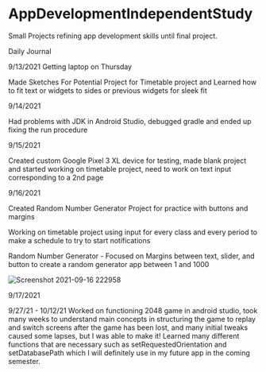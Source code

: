 # AppDevelopmentIndependentStudy
Small Projects refining app development skills until final project. 

Daily Journal 

9/13/2021
Getting laptop on Thursday

Made Sketches For Potential Project for Timetable project and Learned how to fit text or widgets to sides or previous widgets for sleek fit

9/14/2021

Had problems with JDK in Android Studio, debugged gradle and ended up fixing the run procedure

9/15/2021

Created custom Google Pixel 3 XL device for testing, made blank project and started working on timetable project, need to work on text input corresponding to a 2nd page

9/16/2021

Created Random Number Generator Project for practice with buttons and margins

Working on timetable project using input for every class and every period to make a schedule to try to start notifications

Random Number Generator - Focused on Margins between text, slider, and button to create a random generator app between 1 and 1000

![Screenshot 2021-09-16 222958](https://user-images.githubusercontent.com/90427147/133719829-17cc68dd-6f76-445e-b526-0981e3cb01d2.png)

9/17/2021

9/27/21 - 10/12/21
Worked on functioning 2048 game in android studio, took many weeks to understand main concepts in structuring the game to replay and switch screens after the game has been lost, and many initial tweaks caused some lapses, but I was able to make it! Learned many different functions that are necessary such as setRequestedOrientation and setDatabasePath which I will definitely use in my future app in the coming semester. 
